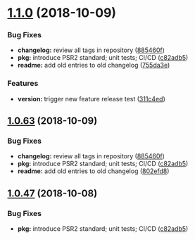 # [1.1.0](https://github.com/hexonet/ispapi_whmcs/compare/v1.0.62...v1.1.0) (2018-10-09)


### Bug Fixes

* **changelog:** review all tags in repository ([885460f](https://github.com/hexonet/ispapi_whmcs/commit/885460f))
* **pkg:** introduce PSR2 standard; unit tests; CI/CD ([c82adb5](https://github.com/hexonet/ispapi_whmcs/commit/c82adb5))
* **readme:** add old entries to old changelog ([755da3e](https://github.com/hexonet/ispapi_whmcs/commit/755da3e))


### Features

* **version:** trigger new feature release test ([311c4ed](https://github.com/hexonet/ispapi_whmcs/commit/311c4ed))

## [1.0.63](https://github.com/hexonet/ispapi_whmcs/compare/v1.0.62...v1.0.63) (2018-10-09)


### Bug Fixes

* **changelog:** review all tags in repository ([885460f](https://github.com/hexonet/ispapi_whmcs/commit/885460f))
* **pkg:** introduce PSR2 standard; unit tests; CI/CD ([c82adb5](https://github.com/hexonet/ispapi_whmcs/commit/c82adb5))
* **readme:** add old entries to old changelog ([802efd8](https://github.com/hexonet/ispapi_whmcs/commit/802efd8))

## [1.0.47](https://github.com/hexonet/ispapi_whmcs/compare/v1.0.46...v1.0.47) (2018-10-08)


### Bug Fixes

* **pkg:** introduce PSR2 standard; unit tests; CI/CD ([c82adb5](https://github.com/hexonet/ispapi_whmcs/commit/c82adb5))
